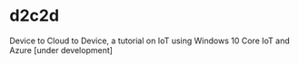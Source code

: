 # d2c2d
Device to Cloud to Device, a tutorial on IoT using Windows 10 Core IoT and Azure
[under development]
